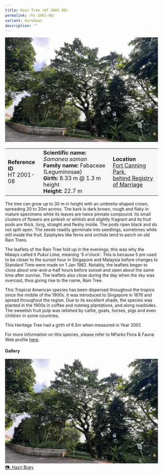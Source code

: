 ```yaml
---
title: Rain Tree (HT 2001 08)
permalink: /ht-2001-08/
variant: markdown
description: ""
---
```

<div class="isomer-image-wrapper">
<img src="/images/Heritage_trees_photos/samsam_ht2001-08_habit.jpg">
</div><table style="minWidth: 100px; font-size: 18px; background: #F4F6F7">
<tbody><tr>
<td rowspan="1" colspan="1">
<strong>Reference ID</strong>
<br>HT 2001-08
</td>
<td rowspan="1" colspan="1">
<strong>Scientific name:</strong> <em>Samanea saman</em>
<br><strong>Family name:</strong> Fabaceae (Leguminosae)
<br><strong>Girth: </strong>8.33 m @ 1.3 m height
<br><strong>Height: </strong>22.7 m
</td>
<td rowspan="1" colspan="1">
<strong>Location</strong><a href="https://www.onemap.gov.sg/?lat=1.2940319999999756&amp;lng=103.84765400000184">
 <br>Fort Canning Park, <br>behind Registry of Marriage</a>
</td>
</tr>
</tbody>
</table>
<p>The tree can grow up to 30 m in height with an umbrella-shaped crown, spreading 20 to 30m across. The bark is dark brown, rough and flaky in mature specimens while its leaves are twice pinnate compound. Its small clusters of flowers are pinkish or whitish and slightly fragrant and its fruit pods are thick, long, straight and fleshy inside. The pods ripen black and do not split open. The seeds readily germinate into seedlings, sometimes while still inside the fruit. Epiphytes like ferns and orchids tend to perch on old Rain Trees.</p>

<p>The leaflets of the Rain Tree fold up in the evenings; this was why the Malays called it <em>Pukul Lima</em>, meaning '5 o'clock'. This is because 5 pm used to be closer to the sunset hour in Singapore and Malaysia before changes to Standard Time were made on 1 Jan 1982. Notably, the leaflets began to close about one-and-a-half hours before sunset and open about the same time after sunrise. The leaflets also close during the day when the sky was overcast, thus giving rise to the name, Rain Tree.</p>

<p>This Tropical American species has been dispersed throughout the tropics since the middle of the 1900s. It was introduced to Singapore in 1876 and spread throughout the region. Due to its excellent shade, the species was planted in the 1900s in coffee and nutmeg plantations, and along roadsides. The sweetish fruit pulp was relished by cattle, goats, horses, pigs and even children in some countries.</p>
	
<p>This Heritage Tree had a girth of 6.5m when measured in Year 2001.</p>

<p>For more information on this species, please refer to NParks Flora &amp; Fauna Web profile <a href="https://www.nparks.gov.sg/florafaunaweb/flora/3/1/3106">here</a>.</p>

<h4><b>Gallery</b></h4>
<div class="isomer-card-grid">
<a href="/images/Heritage_trees_photos/samsam_ht2001-08_habit.jpg" class="isomer-card">
<div class="isomer-card-image">
<div class="isomer-image-wrapper"><img src="/images/Heritage_trees_photos/samsam_ht2001-08_habit.jpg"></div></div>
<div class="isomer-card-body"><div class="isomer-card-description">📷: Hazri Boey</div></div></a><br></div>